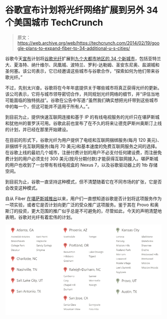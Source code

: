 # 谷歌宣布计划将光纤网络扩展到另外 34 个美国城市 TechCrunch

> 原文：<https://web.archive.org/web/https://techcrunch.com/2014/02/19/google-plans-to-expand-fiber-to-34-additional-u-s-cities/>

谷歌今天[宣布](https://web.archive.org/web/20221204184120/http://googleblog.blogspot.com/2014/02/exploring-new-cities-for-google-fiber.html)计划将[谷歌光纤](https://web.archive.org/web/20221204184120/https://fiber.google.com/about/)扩展到[九个大都市地区的 34 个新城市](https://web.archive.org/web/20221204184120/https://fiber.google.com/newcities/)，包括亚特兰大、夏洛特、纳什维尔、凤凰城、波特兰、罗利-达勒姆、圣安东尼奥、盐湖城和圣何塞。该公司表示，它已经邀请这些城市与谷歌合作，“探索如何为他们带来谷歌光纤。”

不过，先别太兴奋。谷歌将在今年年底提供关于哪些城市将真正获得光纤的更新。该公司表示，它将与城市领导密切合作，共同规划光纤网络的细节，并“评估当地可能面临的独特挑战”。谷歌在公告中写道:“虽然我们确实想把光纤带到这些城市中的每一个，但这可能并不适用于所有人。”。

到目前为止，提供快速互联网连接和基于 IP 的有线电视服务的光纤只在堪萨斯城和犹他州的普罗沃可用。谷歌此前也宣布了在不久的将来让德克萨斯州奥斯汀上线的计划，并已经在那里开始建设。

在目前的形式下，谷歌光纤为用户提供了电缆和互联网捆绑服务(每月 120 美元)、非捆绑千兆互联网服务(每月 70 美元)和基本速度的免费互联网服务之间的选择。在谷歌上线的最初几个城市，注册付费计划的用户不必支付任何建设费，而注册免费计划的用户必须支付 300 美元(按月分期付款)才能获得互联网接入。堪萨斯城的用户也收到了一台带有有线电视盒的 Nexus 7，以及谷歌驱动器上的 1tb 存储空间。

到目前为止，谷歌一直坚持这种模式，但不清楚随着它在不同市场的扩张，它是否会改变这种模式。

自从 Fiber [在堪萨斯城推出](https://web.archive.org/web/20221204184120/https://beta.techcrunch.com/2012/07/26/google-details-its-1-gigabit-fiber-network-in-kansas-city-will-come-with-tv-service-1tb-of-cloud-storage-nexus-7/)以来，用户们一直想知道谷歌是否计划将这项服务作为一项实验，或者它是否计划向更广泛的受众推广这项服务。鉴于其在 Provo 和奥斯汀的投资，更大范围的推广似乎总是不可避免的，尽管如此，今天的声明清楚地表明，谷歌对光纤有着宏伟的计划。

![2014-02-19_1013](img/70498d192501d350d3fe156710f60330.png)